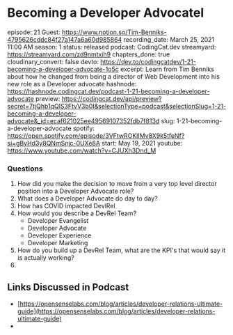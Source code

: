 # Becoming a Developer Advocatel

episode: 21
Guest: https://www.notion.so/Tim-Benniks-4795626cddc84f27a147a6a60d985864
recording_date: March 25, 2021 11:00 AM
season: 1
status: released
podcast: CodingCat.dev
streamyard: https://streamyard.com/zd9nmtxih9
chapters_done: true
cloudinary_convert: false
devto: https://dev.to/codingcatdev/1-21-becoming-a-developer-advocate-1o5c
excerpt: Learn from Tim Benniks about how he changed from being a director of Web Development into his new role as a Developer advocate
hashnode: https://hashnode.codingcat.dev/podcast-1-21-becoming-a-developer-advocate
preview: https://codingcat.dev/api/preview?secret=7tjQhb1qQlS3FtyV3b0I&selectionType=podcast&selectionSlug=1-21-becoming-a-developer-advocate&_id=ecaf621025ee49569107352fdb7f813d
slug: 1-21-becoming-a-developer-advocate
spotify: https://open.spotify.com/episode/3VFtwROKlIMv8X9k5tfeNf?si=gByHd3y8QNmSnjc-0UXe8A
start: May 19, 2021
youtube: https://www.youtube.com/watch?v=CJUXh3Dnd_M

### Questions

1. How did you make the decision to move from a very top level director position into a Developer Advocate role?
2. What does a Developer Advocate do day to day?
3. How has COVID impacted DevlRel
4. How would you describe a DevRel Team?
    - Developer Evangelist
    - Developer Advocate
    - Developer Experience
    - Developer Marketing
5. How do you build up a DevRel Team, what are the KPI's that would say it is actually working?
6. 

## Links Discussed in Podcast

- [https://opensenselabs.com/blog/articles/developer-relations-ultimate-guide](https://opensenselabs.com/blog/articles/developer-relations-ultimate-guide)
-